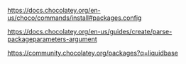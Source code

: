 
https://docs.chocolatey.org/en-us/choco/commands/install#packages.config


https://docs.chocolatey.org/en-us/guides/create/parse-packageparameters-argument


https://community.chocolatey.org/packages?q=liquidbase
